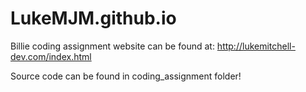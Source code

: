 # LukeMJM.github.io

Billie coding assignment website can be found at: http://lukemitchell-dev.com/index.html

Source code can be found in coding_assignment folder!
